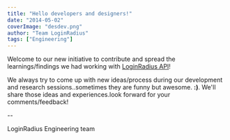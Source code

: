 ```yaml
---
title: "Hello developers and designers!"
date: "2014-05-02"
coverImage: "desdev.png"
author: "Team LoginRadius"
tags: ["Engineering"]
---
```


Welcome to our new initiative to contribute and spread the learnings/findings we had working with [LoginRadius API](https://docs.loginradius.com/api)!

We always try to come up with new ideas/process during our development and research sessions..sometimes they are funny but awesome. **:)**. We'll share those ideas and experiences.look forward for your comments/feedback!

\--

LoginRadius Engineering team
